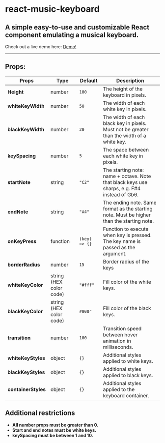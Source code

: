 # react-music-keyboard

## A simple easy-to-use and customizable React component emulating a musical keyboard.

Check out a live demo here: [Demo!](https://react-music-keyboard-demo.vercel.app/)

---

## Props:

| **Props**           | **Type**                | **Default**   | **Description**                                                                             |
| ------------------- | ----------------------- | ------------- | ------------------------------------------------------------------------------------------- |
| **Height**          | number                  | `180 `        | The height of the keyboard in pixels.                                                       |
| **whiteKeyWidth**   | number                  | `50 `         | The width of each white key in pixels.                                                      |
| **blackKeyWidth**   | number                  | `20 `         | The width of each black key in pixels. Must not be greater than the width of a white key.   |
| **keySpacing**      | number                  | `5`           | The space between each white key in pixels.                                                 |
| **startNote**       | string                  | `"C2"`        | The starting note: name + octave. Note that black keys use sharps, e.g. F#4 instead of Gb6. |
| **endNote**         | string                  | `"A4" `       | The ending note. Same format as the starting note. Must be higher than the starting note.   |
| **onKeyPress**      | function                | `(key) => {}` | Function to execute when key is pressed. The key name is passed as the argument.            |
| **borderRadius**    | number                  | `15`          | Border radius of the keys                                                                   |
| **whiteKeyColor**   | string (HEX color code) | `"#fff" `     | Fill color of the white keys.                                                               |
| **blackKeyColor**   | string (HEX color code) | `#000"`       | Fill color of the black keys.                                                               |
| **transition**      | number                  | `100`         | Transition speed between hover animation in milliseconds.                                   |
| **whiteKeyStyles**  | object                  | `{}`          | Additional styles applied to white keys.                                                    |
| **blackKeyStyles**  | object                  | `{}`          | Additional styles applied to black keys.                                                    |
| **containerStyles** | object                  | `{}`          | Additional styles applied to the keyboard container.                                        |

## Additional restrictions

- **All number props must be greater than 0.**
- **Start and end notes must be white keys.**
- **keySpacing must be between 1 and 10.**
